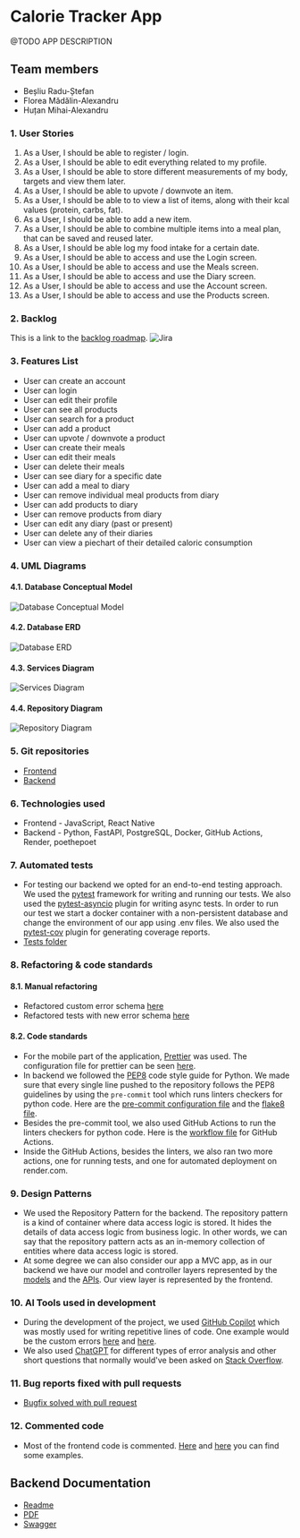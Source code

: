 # Calorie Tracker App
@TODO APP DESCRIPTION

## Team members
- Beșliu Radu-Ștefan
- Florea Mădălin-Alexandru
- Huțan Mihai-Alexandru

###  1. User Stories
01. As a User, I should be able to register / login.
02. As a User, I should be able to edit everything related to my profile.
03. As a User, I should be able to store different measurements of my body, targets and view them later.
04. As a User, I should be able to upvote / downvote an item.
05. As a User, I should be able to to view a list of items, along with their kcal values (protein, carbs, fat).
06. As a User, I should be able to add a new item.
07. As a User, I should be able to combine multiple items into a meal plan, that can be saved and reused later.
08. As a User, I should be able log my food intake for a certain date.
09. As a User, I should be able to access and use the Login screen.
10. As a User, I should be able to access and use the Meals screen.
11. As a User, I should be able to access and use the Diary screen.
12. As a User, I should be able to access and use the Account screen.
13. As a User, I should be able to access and use the Products screen.

### 2. Backlog
This is a link to the [backlog roadmap](https://mirama.atlassian.net/jira/software/projects/CT/boards/2/roadmap).
![Jira](./documentation/jira.png)

### 3. Features List
-  User can create an account
-  User can login
-  User can edit their profile
-  User can see all products
-  User can search for a product
-  User can add a product
-  User can upvote / downvote a product
-  User can create their meals
-  User can edit their meals
-  User can delete their meals
-  User can see diary for a specific date
-  User can add a meal to diary
-  User can remove individual meal products from diary
-  User can add products to diary
-  User can remove products from diary
-  User can edit any diary (past or present)
-  User can delete any of their diaries
-  User can view a piechart of their detailed caloric consumption

 
### 4. UML Diagrams

#### 4.1. Database Conceptual Model
![Database Conceptual Model](./documentation/unnormalized_db.jpg)

#### 4.2. Database ERD
![Database ERD](./documentation/db.jpg)

#### 4.3. Services Diagram
![Services Diagram](./documentation/services.jpg)

#### 4.4. Repository Diagram
![Repository Diagram](./documentation/repositories.jpg)

### 5. Git repositories
- [Frontend](https://github.com/RaduBesliu/calorie-tracker-mobile)
- [Backend](https://github.com/hutanmihai/calorie-tracker-backend)

### 6. Technologies used
- Frontend - JavaScript, React Native
- Backend - Python, FastAPI, PostgreSQL, Docker, GitHub Actions, Render, poethepoet

### 7. Automated tests
- For testing our backend we opted for an end-to-end testing approach. We used the [pytest](https://docs.pytest.org/en/6.2.x/) framework for writing and running our tests. We also used the [pytest-asyncio](https://pypi.org/project/pytest-asyncio/) plugin for writing async tests. In order to run our test we start a docker container with a non-persistent database and change the environment of our app using .env files. We also used the [pytest-cov](https://pypi.org/project/pytest-cov/) plugin for generating coverage reports.
- [Tests folder](https://github.com/hutanmihai/calorie-tracker-backend/tree/main/app/tests)

### 8. Refactoring & code standards

#### 8.1. Manual refactoring
- Refactored custom error schema [here](https://github.com/hutanmihai/calorie-tracker-backend/commit/21de61a914bdc6f1815dd1608d05e8ded627df6c)
- Refactored tests with new error schema [here](https://github.com/hutanmihai/calorie-tracker-backend/commit/572ffa25d919c48d2224f5f5c27a66701dbe08de)

#### 8.2. Code standards
- For the mobile part of the application, [Prettier](https://prettier.io/) was used. The configuration file for prettier can be seen [here](https://github.com/RaduBesliu/calorie-tracker-mobile/blob/main/.prettierrc.js).
- In backend we followed the [PEP8](https://www.python.org/dev/peps/pep-0008/) code style guide for Python. We made sure that every single line pushed to the repository follows the PEP8 guidelines by using the `pre-commit` tool which runs linters checkers for python code. Here are the [pre-commit configuration file](https://github.com/hutanmihai/calorie-tracker-backend/blob/main/.pre-commit-config.yaml) and the [flake8 file](https://github.com/hutanmihai/calorie-tracker-backend/blob/main/.flake8).
- Besides the pre-commit tool, we also used GitHub Actions to run the linters checkers for python code. Here is the [workflow file](https://github.com/hutanmihai/calorie-tracker-backend/blob/main/.github/workflows/main.yaml) for GitHub Actions.
- Inside the GitHub Actions, besides the linters, we also ran two more actions, one for running tests, and one for automated deployment on render.com.

### 9. Design Patterns
- We used the Repository Pattern for the backend. The repository pattern is a kind of container where data access logic is stored. It hides the details of data access logic from business logic. In other words, we can say that the repository pattern acts as an in-memory collection of entities where data access logic is stored.
- At some degree we can also consider our app a MVC app, as in our backend we have our model and controller layers represented by the [models](https://github.com/hutanmihai/calorie-tracker-backend/tree/0cb48baa4c8dcb6f1308b91f130d98885b34826f/app/models) and
the [APIs](https://github.com/hutanmihai/calorie-tracker-backend/tree/0cb48baa4c8dcb6f1308b91f130d98885b34826f/app/apis). Our view layer is represented by the frontend.

### 10. AI Tools used in development
- During the development of the project, we used [GitHub Copilot](https://github.com/features/copilot) which was mostly used for writing repetitive lines of code. One example would be the custom errors [here](https://github.com/hutanmihai/calorie-tracker-backend/blob/main/app/services/errors.py) and [here](https://github.com/hutanmihai/calorie-tracker-backend/blob/main/app/repositories/errors.py).
- We also used [ChatGPT](https://chat.openai.com/) for different types of error analysis and other short questions that normally would've been asked on [Stack Overflow](https://stackoverflow.com/).

### 11. Bug reports fixed with pull requests
- [Bugfix solved with pull request](https://github.com/RaduBesliu/calorie-tracker-mobile/issues/9)

### 12. Commented code
- Most of the frontend code is commented. [Here](https://github.com/RaduBesliu/calorie-tracker-mobile/blob/main/src/providers/AuthProvider/index.tsx) and [here](https://github.com/RaduBesliu/calorie-tracker-mobile/blob/main/src/api/index.tsx) you can find some examples.

## Backend Documentation
- [Readme](https://github.com/hutanmihai/calorie-tracker-backend/blob/main/README.md)
- [PDF](https://github.com/hutanmihai/calorie-tracker-backend/blob/main/MDSBackendDocumentation.pdf)
- [Swagger](https://calorietracker.eu/docs)
